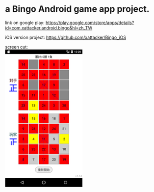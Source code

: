 # a Bingo Android game app project. 

link on google play: 
<https://play.google.com/store/apps/details?id=com.xattacker.android.bingo&hl=zh_TW>

iOS version project: 
<https://github.com/xattacker/Bingo_iOS>

screen cut:<br>
<img src="/rm_res/screen_cut.png" alt="screen cut" width="50%" height="50%" align="bottom" />
